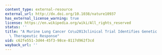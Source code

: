 ```yaml
---
content_type: external-resource
external_url: http://dx.doi.org/10.1038/nature10937
has_external_license_warning: true
license: https://en.wikipedia.org/wiki/All_rights_reserved
status: ''
title: "A Murine Lung Cancer Co\u2013clinical Trial Identifies Genetic Modifiers of\
  \ Therapeutic Response"
uid: c62fe551-3d44-45f3-98ce-8117d962f3cd
wayback_url: ''
---
```

